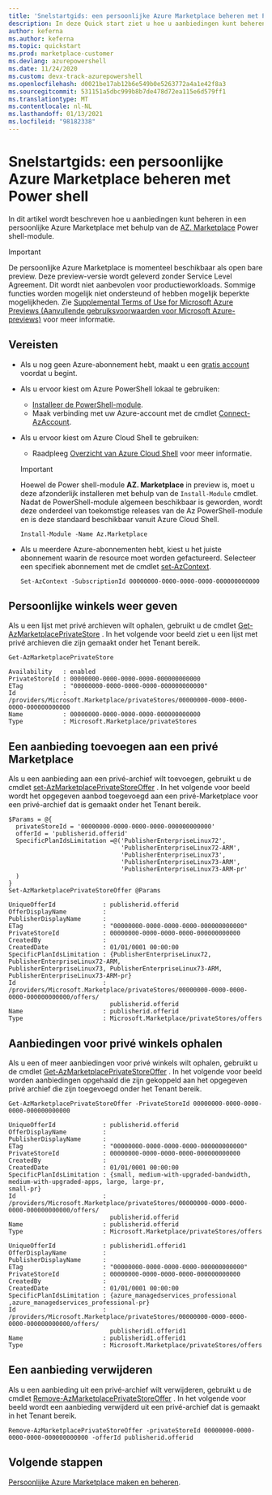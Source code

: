 ```yaml
---
title: 'Snelstartgids: een persoonlijke Azure Marketplace beheren met Power shell'
description: In deze Quick start ziet u hoe u aanbiedingen kunt beheren in een persoonlijke Azure Marketplace met behulp van Azure PowerShell.
author: keferna
ms.author: keferna
ms.topic: quickstart
ms.prod: marketplace-customer
ms.devlang: azurepowershell
ms.date: 11/24/2020
ms.custom: devx-track-azurepowershell
ms.openlocfilehash: d0021be17ab12b6e549b0e5263772a4a1e42f8a3
ms.sourcegitcommit: 531151a5dbc999b8b7de478d72ea115e6d579ff1
ms.translationtype: MT
ms.contentlocale: nl-NL
ms.lasthandoff: 01/13/2021
ms.locfileid: "98182338"
---
```

# <a name="quickstart-manage-a-private-azure-marketplace-using-powershell"></a>Snelstartgids: een persoonlijke Azure Marketplace beheren met Power shell

In dit artikel wordt beschreven hoe u aanbiedingen kunt beheren in een persoonlijke Azure Marketplace met behulp van de [AZ. Marketplace](/powershell/module/az.marketplace) Power shell-module.

> [!IMPORTANT]
> De persoonlijke Azure Marketplace is momenteel beschikbaar als open bare preview. Deze preview-versie wordt geleverd zonder Service Level Agreement. Dit wordt niet aanbevolen voor productieworkloads. Sommige functies worden mogelijk niet ondersteund of hebben mogelijk beperkte mogelijkheden. Zie [Supplemental Terms of Use for Microsoft Azure Previews (Aanvullende gebruiksvoorwaarden voor Microsoft Azure-previews)](https://azure.microsoft.com/support/legal/preview-supplemental-terms/) voor meer informatie.

## <a name="requirements"></a>Vereisten

* Als u nog geen Azure-abonnement hebt, maakt u een [gratis account](https://azure.microsoft.com/free/) voordat u begint.

* Als u ervoor kiest om Azure PowerShell lokaal te gebruiken:
  * [Installeer de PowerShell-module](/powershell/azure/install-az-ps).
  * Maak verbinding met uw Azure-account met de cmdlet [Connect-AzAccount](/powershell/module/az.accounts/connect-azaccount).
* Als u ervoor kiest om Azure Cloud Shell te gebruiken:
  * Raadpleeg [Overzicht van Azure Cloud Shell](/azure/cloud-shell/overview) voor meer informatie.

  > [!IMPORTANT]
  > Hoewel de Power shell-module **AZ. Marketplace** in preview is, moet u deze afzonderlijk installeren met behulp van de `Install-Module` cmdlet. Nadat de PowerShell-module algemeen beschikbaar is geworden, wordt deze onderdeel van toekomstige releases van de Az PowerShell-module en is deze standaard beschikbaar vanuit Azure Cloud Shell.

  ```azurepowershell-interactive
  Install-Module -Name Az.Marketplace
  ```

* Als u meerdere Azure-abonnementen hebt, kiest u het juiste abonnement waarin de resource moet worden gefactureerd. Selecteer een specifiek abonnement met de cmdlet [set-AzContext](/powershell/module/az.accounts/set-azcontext).

  ```azurepowershell-interactive
  Set-AzContext -SubscriptionId 00000000-0000-0000-0000-000000000000
  ```

## <a name="list-private-stores"></a>Persoonlijke winkels weer geven

Als u een lijst met privé archieven wilt ophalen, gebruikt u de cmdlet [Get-AzMarketplacePrivateStore](/powershell/module/az.marketplace/get-azmarketplaceprivatestore) . In het volgende voor beeld ziet u een lijst met privé archieven die zijn gemaakt onder het Tenant bereik.

```azurepowershell-interactive
Get-AzMarketplacePrivateStore
```

```Output
Availability   : enabled
PrivateStoreId : 00000000-0000-0000-0000-000000000000
ETag           : "00000000-0000-0000-0000-000000000000"
Id             : /providers/Microsoft.Marketplace/privateStores/00000000-0000-0000-0000-000000000000
Name           : 00000000-0000-0000-0000-000000000000
Type           : Microsoft.Marketplace/privateStores
```

## <a name="add-an-offer-to-a-private-marketplace"></a>Een aanbieding toevoegen aan een privé Marketplace

Als u een aanbieding aan een privé-archief wilt toevoegen, gebruikt u de cmdlet [set-AzMarketplacePrivateStoreOffer](/powershell/module/az.marketplace/set-azmarketplaceprivatestoreoffer) . In het volgende voor beeld wordt het opgegeven aanbod toegevoegd aan een privé-Marketplace voor een privé-archief dat is gemaakt onder het Tenant bereik.

```azurepowershell-interactive
$Params = @{
  privateStoreId = '00000000-0000-0000-0000-000000000000'
  offerId = 'publisherid.offerid'
  SpecificPlanIdsLimitation =@('PublisherEnterpriseLinux72',
                               'PublisherEnterpriseLinux72-ARM',
                               'PublisherEnterpriseLinux73',
                               'PublisherEnterpriseLinux73-ARM',
                               'PublisherEnterpriseLinux73-ARM-pr'
  )
}
Set-AzMarketplacePrivateStoreOffer @Params
```

```Output
UniqueOfferId             : publisherid.offerid
OfferDisplayName          :
PublisherDisplayName      :
ETag                      : "00000000-0000-0000-0000-000000000000"
PrivateStoreId            : 00000000-0000-0000-0000-000000000000
CreatedBy                 :
CreatedDate               : 01/01/0001 00:00:00
SpecificPlanIdsLimitation : {PublisherEnterpriseLinux72, PublisherEnterpriseLinux72-ARM,
PublisherEnterpriseLinux73, PublisherEnterpriseLinux73-ARM, PublisherEnterpriseLinux73-ARM-pr}
Id                        :
/providers/Microsoft.Marketplace/privateStores/00000000-0000-0000-0000-000000000000/offers/
                            publisherid.offerid
Name                      : publisherid.offerid
Type                      : Microsoft.Marketplace/privateStores/offers
```

## <a name="get-private-store-offers"></a>Aanbiedingen voor privé winkels ophalen

Als u een of meer aanbiedingen voor privé winkels wilt ophalen, gebruikt u de cmdlet [Get-AzMarketplacePrivateStoreOffer](/powershell/module/az.marketplace/get-azmarketplaceprivatestoreoffer) . In het volgende voor beeld worden aanbiedingen opgehaald die zijn gekoppeld aan het opgegeven privé archief die zijn toegevoegd onder het Tenant bereik.

```azurepowershell-interactive
Get-AzMarketplacePrivateStoreOffer -PrivateStoreId 00000000-0000-0000-0000-000000000000
```

```Output
UniqueOfferId             : publisherid.offerid
OfferDisplayName          :
PublisherDisplayName      :
ETag                      : "00000000-0000-0000-0000-000000000000"
PrivateStoreId            : 00000000-0000-0000-0000-000000000000
CreatedBy                 :
CreatedDate               : 01/01/0001 00:00:00
SpecificPlanIdsLimitation : {small, medium-with-upgraded-bandwidth, medium-with-upgraded-apps, large, large-pr,
small-pr}
Id                        :
/providers/Microsoft.Marketplace/privateStores/00000000-0000-0000-0000-000000000000/offers/
                            publisherid.offerid
Name                      : publisherid.offerid
Type                      : Microsoft.Marketplace/privateStores/offers

UniqueOfferId             : publisherid1.offerid1
OfferDisplayName          :
PublisherDisplayName      :
ETag                      : "00000000-0000-0000-0000-000000000000"
PrivateStoreId            : 00000000-0000-0000-0000-000000000000
CreatedBy                 :
CreatedDate               : 01/01/0001 00:00:00
SpecificPlanIdsLimitation : {azure_managedservices_professional ,azure_managedservices_professional-pr}
Id                        :
/providers/Microsoft.Marketplace/privateStores/00000000-0000-0000-0000-000000000000/offers/
                            publisherid1.offerid1
Name                      : publisherid1.offerid1
Type                      : Microsoft.Marketplace/privateStores/offers
```

## <a name="remove-an-offer"></a>Een aanbieding verwijderen

Als u een aanbieding uit een privé-archief wilt verwijderen, gebruikt u de cmdlet [Remove-AzMarketplacePrivateStoreOffer](/powershell/module/az.marketplace/remove-azmarketplaceprivatestoreoffer) . In het volgende voor beeld wordt een aanbieding verwijderd uit een privé-archief dat is gemaakt in het Tenant bereik.

```azurepowershell-interactive
Remove-AzMarketplacePrivateStoreOffer -privateStoreId 00000000-0000-0000-0000-000000000000 -offerId publisherid.offerid
```

## <a name="next-steps"></a>Volgende stappen

[Persoonlijke Azure Marketplace maken en beheren](create-manage-private-azure-marketplace.md).
